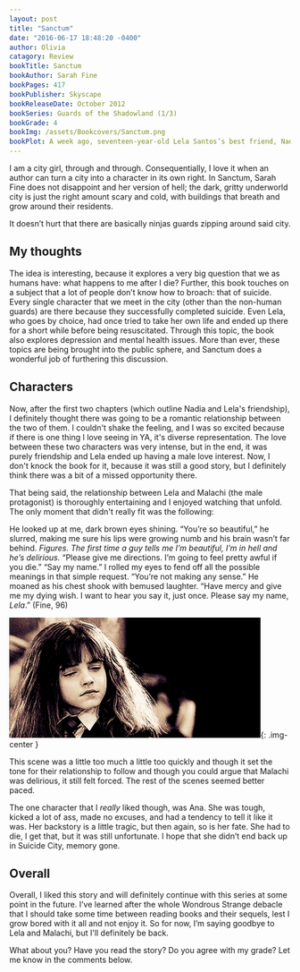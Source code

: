 ```yaml
---
layout: post
title: "Sanctum"
date: "2016-06-17 18:48:20 -0400"
author: Olivia
catagory: Review
bookTitle: Sanctum
bookAuthor: Sarah Fine
bookPages: 417
bookPublisher: Skyscape
bookReleaseDate: October 2012
bookSeries: Guards of the Shadowland (1/3)
bookGrade: 4
bookImg: /assets/Bookcovers/Sanctum.png
bookPlot: A week ago, seventeen-year-old Lela Santos’s best friend, Nadia, killed herself. Today, thanks to a farewell ritual gone awry, Lela is standing in paradise, looking upon a vast gated city in the distance—hell. No one willingly walks through the Suicide Gates, into a place smothered in darkness and infested with depraved creatures. But Lela isn’t just anyone—she’s determined to save her best friend’s soul, even if it means sacrificing her eternal afterlife. <br> <sup>Adapted from &#58; GoodReads</sup>
---
```


I am a city girl, through and through. Consequentially, I love it when an author can turn a city into a character in its own right. In Sanctum, Sarah Fine does not disappoint and her version of hell; the dark, gritty underworld city is just the right amount scary and cold, with buildings that breath and grow around their residents.

It doesn’t hurt that there are basically ninjas guards zipping around said city.

<!--more-->

## My thoughts

The idea is interesting, because it explores a very big question that we as humans have: what happens to me after I die? Further, this book touches on a subject that a lot of people don’t know how to broach: that of suicide. Every single character that we meet in the city (other than the non-human guards) are there because they successfully completed suicide. Even Lela, who goes by choice, had once tried to take her own life and ended up there for a short while before being resuscitated. Through this topic, the book also explores depression and mental health issues. More than ever, these topics are being brought into the public sphere, and Sanctum does a wonderful job of furthering this discussion.

## Characters
Now, after the first two chapters (which outline Nadia and Lela's friendship), I definitely thought there was going to be a romantic relationship between the two of them. I couldn't shake the feeling, and I was so excited because if there is one thing I love seeing in YA, it's diverse representation. The love between these two characters was very intense, but in the end, it was purely friendship and Lela ended up having a male love interest. Now, I don't knock the book for it, because it was still a good story, but I definitely think there was a bit of a missed opportunity there.

That being said, the relationship between Lela and Malachi (the male protagonist) is thoroughly entertaining and I enjoyed watching that unfold. The only moment that didn't really fit was the following:

<span class="spoiler">He looked up at me, dark brown eyes shining. “You’re so beautiful,” he slurred, making me sure his lips were growing numb and his brain wasn’t far behind.
*Figures. The first time a guy tells me I’m beautiful, I’m in hell and he’s delirious.*
“Please give me directions. I’m going to feel pretty awful if you die.”
“Say my name.” I rolled my eyes to fend off all the possible meanings in that simple request.
“You’re not making any sense.” He moaned as his chest shook with bemused laughter.
“Have mercy and give me my dying wish. I want to hear you say it, just once. Please say my name, *Lela*.” (Fine, 96)</span>

![Whaaat](\assets\gifs\wideeyes.gif){: .img-center }

This scene was a little too much a little too quickly and though it set the tone for their relationship to follow and though you could argue that Malachi was delirious, it still felt forced. The rest of the scenes seemed better paced.

The one character that I *really* liked though, was Ana. She was tough, kicked a lot of ass, made no excuses, and had a tendency to tell it like it was. Her backstory is a little tragic, but then again, <span class="spoiler"> so is her fate. She had to die, I get that, but it was still unfortunate. I hope that she didn’t end back up in Suicide City, memory gone</span>.

## Overall
Overall, I liked this story and will definitely continue with this series at some point in the future. I’ve learned after the whole Wondrous Strange debacle that I should take some time between reading books and their sequels, lest I grow bored with it all and not enjoy it. So for now, I’m saying goodbye to Lela and Malachi, but I'll definitely be back.

What about you? Have you read the story? Do you agree with my grade? Let me know in the comments below.
